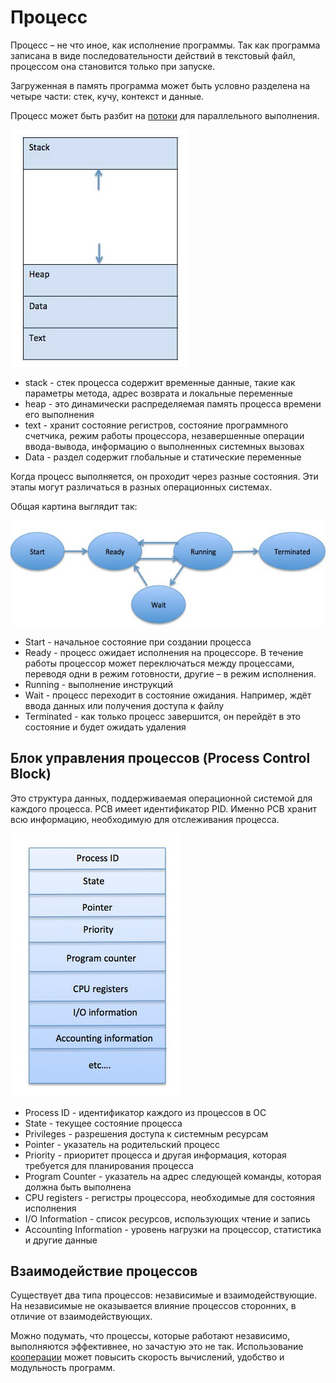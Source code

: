 Процесс
========================
Процесс – не что иное, как исполнение программы. Так как программа записана в виде последовательности действий в текстовый файл, процессом она становится только при запуске.

Загруженная в память программа может быть условно разделена на четыре части: стек, кучу, контекст и данные.

Процесс может быть разбит на [потоки](../../../%D0%A1%D0%BE%D0%B2%D1%80%D0%B5%D0%BC%D0%B5%D0%BD%D0%BD%D1%8B%D0%B5%20%D0%BE%D0%BF%D0%B5%D1%80%D0%B0%D1%86%D0%B8%D0%BE%D0%BD%D0%BD%D1%8B%D0%B5%20%D1%81%D0%B8%D1%81%D1%82%D0%B5%D0%BC%D1%8B/%D0%9F%D1%80%D0%BE%D1%86%D0%B5%D1%81%D1%81%D1%8B%20%D0%B8%20%D0%BF%D0%BE%D1%82%D0%BE%D0%BA%D0%B8/%D0%9F%D0%BE%D1%82%D0%BE%D0%BA.md) для параллельного выполнения.

![process stack](../../media/qownnotes-media-PAXRFS.png)

- stack - стек процесса содержит временные данные, такие как параметры метода, адрес возврата и локальные переменные
- heap - это динамически распределяемая память процесса времени его выполнения
- text - хранит состояние регистров, состояние программного счетчика, режим работы процессора, незавершенные операции ввода-вывода, информацию о выполненных системных вызовах
- Data - раздел содержит глобальные и статические переменные

Когда процесс выполняется, он проходит через разные состояния. Эти этапы могут различаться в разных операционных системах.

Общая картина выглядит так:

![process flow](../../media/qownnotes-media-VVFOVn.png)

- Start - начальное состояние при создании процесса
- Ready - процесс ожидает исполнения на процессоре. В течение работы процессор может переключаться между процессами, переводя одни в режим готовности, другие – в режим исполнения.
- Running - выполнение инструкций
- Wait - процесс переходит в состояние ожидания. Например, ждёт ввода данных или получения доступа к файлу
- Terminated - как только процесс завершится, он перейдёт в это состояние и будет ожидать удаления

## Блок управления процессов (Process Control Block) 
Это структура данных, поддерживаемая операционной системой для каждого процесса. PCB имеет идентификатор PID. Именно PCB хранит всю информацию, необходимую для отслеживания процесса.

![process PCD](../../media/qownnotes-media-RmZfmW.png)

- Process ID - идентификатор каждого из процессов в ОС
- State - текущее состояние процесса
- Privileges - разрешения доступа к системным ресурсам
- Pointer - указатель на родительский процесс
- Priority - приоритет процесса и другая информация, которая требуется для планирования процесса
- Program Counter - указатель на адрес следующей команды, которая должна быть выполнена
- CPU registers - регистры процессора, необходимые для состояния исполнения
- I/O Information - список ресурсов, использующих чтение и запись
- Accounting Information - уровень нагрузки на процессор, статистика и другие данные

## Взаимодействие процессов
Существует два типа процессов: независимые и взаимодействующие. На независимые не оказывается влияние процессов сторонних, в отличие от взаимодействующих.

Можно подумать, что процессы, которые работают независимо, выполняются эффективнее, но зачастую это не так. Использование [кооперации](%D0%9F%D1%80%D0%BE%D1%86%D0%B5%D1%81%D1%81%D1%8B%20%D0%B8%20%D0%BF%D0%BE%D1%82%D0%BE%D0%BA%D0%B8%2F%D0%A1%D0%B8%D0%BD%D1%85%D1%80%D0%BE%D0%BD%D0%B8%D0%B7%D0%B0%D1%86%D0%B8%D1%8F%20%D0%BF%D1%80%D0%BE%D1%86%D0%B5%D1%81%D1%81%D0%BE%D0%B2%20%D0%B8%20%D0%BF%D0%BE%D1%82%D0%BE%D0%BA%D0%BE%D0%B2.md) может повысить скорость вычислений, удобство и модульность программ. 